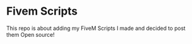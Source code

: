# Fivem Scripts
This repo is about adding my FiveM Scripts I made and decided to post them Open source!
